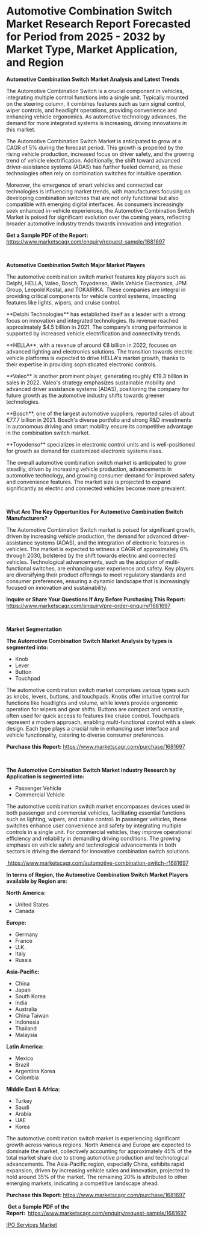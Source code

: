 <p><h1>Automotive Combination Switch Market Research Report Forecasted for Period from 2025 -  2032 by Market Type, Market Application, and Region</h1></p><p><strong>Automotive Combination Switch Market Analysis and Latest Trends</strong></p>
<p><p>The Automotive Combination Switch is a crucial component in vehicles, integrating multiple control functions into a single unit. Typically mounted on the steering column, it combines features such as turn signal control, wiper controls, and headlight operations, providing convenience and enhancing vehicle ergonomics. As automotive technology advances, the demand for more integrated systems is increasing, driving innovations in this market.</p><p>The Automotive Combination Switch Market is anticipated to grow at a CAGR of 5% during the forecast period. This growth is propelled by the rising vehicle production, increased focus on driver safety, and the growing trend of vehicle electrification. Additionally, the shift toward advanced driver-assistance systems (ADAS) has further fueled demand, as these technologies often rely on combination switches for intuitive operation.</p><p>Moreover, the emergence of smart vehicles and connected car technologies is influencing market trends, with manufacturers focusing on developing combination switches that are not only functional but also compatible with emerging digital interfaces. As consumers increasingly seek enhanced in-vehicle experiences, the Automotive Combination Switch Market is poised for significant evolution over the coming years, reflecting broader automotive industry trends towards innovation and integration.</p></p>
<p><strong>Get a Sample PDF of the Report:&nbsp;</strong> <a href="https://www.marketscagr.com/enquiry/request-sample/1681697?utm_campaign=2882&utm_medium=2&utm_source=Github&utm_content=ia&utm_term=24032025&utm_id=automotive-combination-switch">https://www.marketscagr.com/enquiry/request-sample/1681697</a></p>
<p>&nbsp;</p>
<p><strong>Automotive Combination Switch Major Market Players</strong></p>
<p><p>The automotive combination switch market features key players such as Delphi, HELLA, Valeo, Bosch, Toyodenso, Wells Vehicle Electronics, JPM Group, Leopold Kostal, and TOKAIRIKA. These companies are integral in providing critical components for vehicle control systems, impacting features like lights, wipers, and cruise control.</p><p>**Delphi Technologies** has established itself as a leader with a strong focus on innovation and integrated technologies. Its revenue reached approximately $4.5 billion in 2021. The company’s strong performance is supported by increased vehicle electrification and connectivity trends.</p><p>**HELLA**, with a revenue of around €8 billion in 2022, focuses on advanced lighting and electronics solutions. The transition towards electric vehicle platforms is expected to drive HELLA's market growth, thanks to their expertise in providing sophisticated electronic controls.</p><p>**Valeo** is another prominent player, generating roughly €19.3 billion in sales in 2022. Valeo's strategy emphasizes sustainable mobility and advanced driver assistance systems (ADAS), positioning the company for future growth as the automotive industry shifts towards greener technologies.</p><p>**Bosch**, one of the largest automotive suppliers, reported sales of about €77.7 billion in 2021. Bosch's diverse portfolio and strong R&D investments in autonomous driving and smart mobility ensure its competitive advantage in the combination switch market.</p><p>**Toyodenso** specializes in electronic control units and is well-positioned for growth as demand for customized electronic systems rises.</p><p>The overall automotive combination switch market is anticipated to grow steadily, driven by increasing vehicle production, advancements in automotive technology, and growing consumer demand for improved safety and convenience features. The market size is projected to expand significantly as electric and connected vehicles become more prevalent.</p></p>
<p>&nbsp;</p>
<p><strong>What Are The Key Opportunities For Automotive Combination Switch Manufacturers?</strong></p>
<p><p>The Automotive Combination Switch market is poised for significant growth, driven by increasing vehicle production, the demand for advanced driver-assistance systems (ADAS), and the integration of electronic features in vehicles. The market is expected to witness a CAGR of approximately 6% through 2030, bolstered by the shift towards electric and connected vehicles. Technological advancements, such as the adoption of multi-functional switches, are enhancing user experience and safety. Key players are diversifying their product offerings to meet regulatory standards and consumer preferences, ensuring a dynamic landscape that is increasingly focused on innovation and sustainability.</p></p>
<p><strong>Inquire or Share Your Questions If Any Before Purchasing This Report:</strong> <a href="https://www.marketscagr.com/enquiry/pre-order-enquiry/1681697?utm_campaign=2882&utm_medium=2&utm_source=Github&utm_content=ia&utm_term=24032025&utm_id=automotive-combination-switch">https://www.marketscagr.com/enquiry/pre-order-enquiry/1681697</a></p>
<p>&nbsp;</p>
<p><strong>Market Segmentation</strong></p>
<p><strong>The Automotive Combination Switch Market Analysis by types is segmented into:</strong></p>
<p><ul><li>Knob</li><li>Lever</li><li>Button</li><li>Touchpad</li></ul></p>
<p><p>The automotive combination switch market comprises various types such as knobs, levers, buttons, and touchpads. Knobs offer intuitive control for functions like headlights and volume, while levers provide ergonomic operation for wipers and gear shifts. Buttons are compact and versatile, often used for quick access to features like cruise control. Touchpads represent a modern approach, enabling multi-functional control with a sleek design. Each type plays a crucial role in enhancing user interface and vehicle functionality, catering to diverse consumer preferences.</p></p>
<p><strong>Purchase this Report:&nbsp;</strong><a href="https://www.marketscagr.com/purchase/1681697?utm_campaign=2882&utm_medium=2&utm_source=Github&utm_content=ia&utm_term=24032025&utm_id=automotive-combination-switch">https://www.marketscagr.com/purchase/1681697</a></p>
<p>&nbsp;</p>
<p><strong>The Automotive Combination Switch Market Industry Research by Application is segmented into:</strong></p>
<p><ul><li>Passenger Vehicle</li><li>Commercial Vehicle</li></ul></p>
<p><p>The automotive combination switch market encompasses devices used in both passenger and commercial vehicles, facilitating essential functions such as lighting, wipers, and cruise control. In passenger vehicles, these switches enhance user convenience and safety by integrating multiple controls in a single unit. For commercial vehicles, they improve operational efficiency and reliability in demanding driving conditions. The growing emphasis on vehicle safety and technological advancements in both sectors is driving the demand for innovative combination switch solutions.</p></p>
<p><a href="https://www.marketscagr.com/automotive-combination-switch-r1681697?utm_campaign=2882&utm_medium=2&utm_source=Github&utm_content=ia&utm_term=24032025&utm_id=automotive-combination-switch">&nbsp;https://www.marketscagr.com/automotive-combination-switch-r1681697</a></p>
<p><strong>In terms of Region, the Automotive Combination Switch Market Players available by Region are:</strong></p>
<p>
    <p> <strong> North America: </strong>
        <ul>
            <li>United States</li>
            <li>Canada</li>
        </ul>
        </p> 
    <p> <strong> Europe: </strong>
        <ul>
            <li>Germany</li>
            <li>France</li>
            <li>U.K.</li>
            <li>Italy</li>
            <li>Russia</li>
        </ul>
        </p> 
    <p> <strong> Asia-Pacific: </strong>
        <ul>
            <li>China</li>
            <li>Japan</li>
            <li>South Korea</li>
            <li>India</li>
            <li>Australia</li>
            <li>China Taiwan</li>
            <li>Indonesia</li>
            <li>Thailand</li>
            <li>Malaysia</li>
        </ul>
        </p> 
    <p> <strong> Latin America: </strong>
        <ul>
            <li>Mexico</li>
            <li>Brazil</li>
            <li>Argentina Korea</li>
            <li>Colombia</li>
        </ul>
        </p> 
    <p> <strong> Middle East & Africa: </strong>
        <ul>
            <li>Turkey</li>
            <li>Saudi</li>
            <li>Arabia</li>
            <li>UAE</li>
            <li>Korea</li>
        </ul>
    </p>
    </p>
<p><p>The automotive combination switch market is experiencing significant growth across various regions. North America and Europe are expected to dominate the market, collectively accounting for approximately 45% of the total market share due to strong automotive production and technological advancements. The Asia-Pacific region, especially China, exhibits rapid expansion, driven by increasing vehicle sales and innovation, projected to hold around 35% of the market. The remaining 20% is attributed to other emerging markets, indicating a competitive landscape ahead.</p></p>
<p><strong>Purchase this Report: </strong><a href="https://www.marketscagr.com/purchase/1681697?utm_campaign=2882&utm_medium=2&utm_source=Github&utm_content=ia&utm_term=24032025&utm_id=automotive-combination-switch">https://www.marketscagr.com/purchase/1681697</a></p>
<p>&nbsp;<strong>Get a Sample PDF of the Report:&nbsp;&nbsp;</strong><a href="https://www.marketscagr.com/enquiry/request-sample/1681697?utm_campaign=2882&utm_medium=2&utm_source=Github&utm_content=ia&utm_term=24032025&utm_id=automotive-combination-switch">https://www.marketscagr.com/enquiry/request-sample/1681697</a></p>
<p><strong></strong></p>
<p><p><a href="https://github.com/carendesrochers299/Market-Research-Report-List-1/blob/main/ipo-services-market.md?utm_campaign=2882&utm_medium=2&utm_source=Github&utm_content=ia&utm_term=24032025&utm_id=automotive-combination-switch">IPO Services Market</a></p></p>